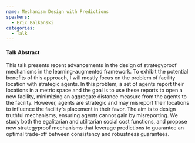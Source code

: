 ```yaml
---
name: Mechanism Design with Predictions
speakers:
  - Eric Balkanski
categories:
  - Talk
---
```


#### Talk Abstract

This talk presents recent advancements in the design of strategyproof mechanisms in the learning-augmented framework. To exhibit the potential benefits of this approach, I will mostly focus on the problem of facility location with strategic agents. In this problem, a set of agents report their locations in a metric space and the goal is to use these reports to open a new facility, minimizing an aggregate distance measure from the agents to the facility. However, agents are strategic and may misreport their locations to influence the facility's placement in their favor. The aim is to design truthful mechanisms, ensuring agents cannot gain by misreporting. We study both the egalitarian and utilitarian social cost functions, and propose new strategyproof mechanisms that leverage predictions to guarantee an optimal trade-off between consistency and robustness guarantees.